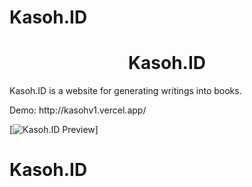 # Kasoh.ID
<h1 align="center">Kasoh.ID</h1>

<p>
 Kasoh.ID is a website for generating writings into books.
</p>
Demo: http://kasohv1.vercel.app/
<br>

[![Kasoh.ID Preview](https://i.imgur.com/GQh7FDe.png)]
#  Kasoh.ID
